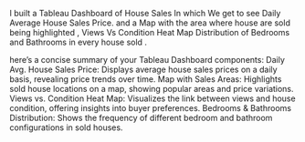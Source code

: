  
I built a Tableau Dashboard of House Sales In which We get to see Daily Average House Sales Price. and a Map with the area where house are sold being highlighted ,
Views Vs Condition Heat Map Distribution of Bedrooms and Bathrooms in every house sold .

here’s a concise summary of your Tableau Dashboard components:
Daily Avg. House Sales Price: Displays average house sales prices on a daily basis, revealing price trends over time.
Map with Sales Areas: Highlights sold house locations on a map, showing popular areas and price variations.
Views vs. Condition Heat Map: Visualizes the link between views and house condition, offering insights into buyer preferences.
Bedrooms & Bathrooms Distribution: Shows the frequency of different bedroom and bathroom configurations in sold houses.
